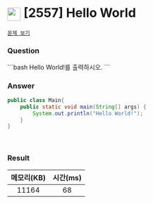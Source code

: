 # <img src="https://d2gd6pc034wcta.cloudfront.net/tier/1.svg" width="30" height="30" style="vertical-align: middle;"/> [2557] Hello World

<a href="https://www.acmicpc.net/problem/2557 " target="_black">``문제 보기``</a>

<h3>Question</h3>
```bash
Hello World!를 출력하시오.
```
<br>

<h3>Answer</h3>


```java
public class Main{
	public static void main(String[] args) {
		System.out.println("Hello World!");
	}
}
```

<br>

<h3>Result</h3>

|메모리(KB)| 시간(ms)|
|:---:|:---:|
|11164|68|

